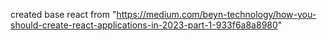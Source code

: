 created base react from "https://medium.com/beyn-technology/how-you-should-create-react-applications-in-2023-part-1-933f6a8a8980"